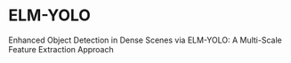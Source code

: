 # ELM-YOLO
Enhanced Object Detection in Dense Scenes via ELM-YOLO: A Multi-Scale Feature Extraction Approach
